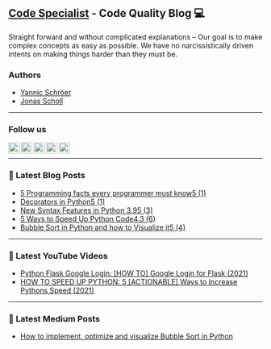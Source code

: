 ## [Code Specialist][website] - Code Quality Blog 💻

Straight forward and without complicated explanations – Our goal is to make complex concepts as easy as possible. We have no narcissistically driven intents on making things harder than they must be.

### Authors

- [Yannic Schröer][account-yannic]
- [Jonas Scholl][account-jonas]

---

### Follow us

[<img align="left" alt="Code Specialist | Facebook" width="22px" src="https://cdn.jsdelivr.net/npm/simple-icons@v3/icons/facebook.svg" />][facebook]
[<img align="left" alt="Code Specialist | Instagram" width="22px" src="https://cdn.jsdelivr.net/npm/simple-icons@v3/icons/instagram.svg" />][instagram]
[<img align="left" alt="Code Specialist | Twitter" width="22px" src="https://cdn.jsdelivr.net/npm/simple-icons@v3/icons/twitter.svg" />][twitter]
[<img align="left" alt="Code Specialist | YouTube" width="22px" src="https://cdn.jsdelivr.net/npm/simple-icons@v3/icons/youtube.svg" />][youtube]
[<img align="left" alt="Code Specialist | Medium" width="22px" src="https://cdn.jsdelivr.net/npm/simple-icons@v3/icons/medium.svg" />][medium]

<br />

---

### 📕 Latest Blog Posts

<!-- CODE-SPECIALIST:START -->
- [5 Programming facts every programmer must know5 (1)](https://code-specialist.com/nice-to-know/programming-facts-every-programmer-must-know/)
- [Decorators in Python5 (1)](https://code-specialist.com/python/decorators-in-python/)
- [New Syntax Features in Python 3.95 (3)](https://code-specialist.com/python/new-syntax-features-in-python-3-9/)
- [5 Ways to Speed Up Python Code4.3 (6)](https://code-specialist.com/python/5-ways-to-speed-up-python-code/)
- [Bubble Sort in Python and how to Visualize it5 (4)](https://code-specialist.com/algorithms/bubble-sort-python/)
<!-- CODE-SPECIALIST:END -->

---

### 🎥 Latest YouTube Videos

<!-- YOUTUBE:START -->
- [Python Flask Google Login: [HOW TO]  Google Login for Flask (2021)](https://www.youtube.com/watch?v=FKgJEfrhU1E)
- [HOW TO SPEED UP PYTHON: 5 [ACTIONABLE] Ways to Increase Pythons Speed (2021)](https://www.youtube.com/watch?v=WgUs-w2MrsM)
<!-- YOUTUBE:END -->

---

### 📕 Latest Medium Posts

<!-- MEDIUM:START -->
- [How to implement, optimize and visualize Bubble Sort in Python](https://medium.com/@code-specialist/how-to-implement-optimize-and-visualize-bubble-sort-in-python-81e27787c1ae?source=rss-2ac79591872f------2)
<!-- MEDIUM:END -->

[website]: https://code-specialist.com
[facebook]: https://www.facebook.com/specialistcode/
[twitter]: https://twitter.com/specialist_code
[instagram]: https://www.instagram.com/specialist_code/
[youtube]: https://www.youtube.com/channel/UCjdmChf65sGfOqWoygzBTyQ
[medium]: https://code-specialist.medium.com/

[account-yannic]: https://github.com/yannicschroeer
[account-jonas]: https://github.com/JonasScholl